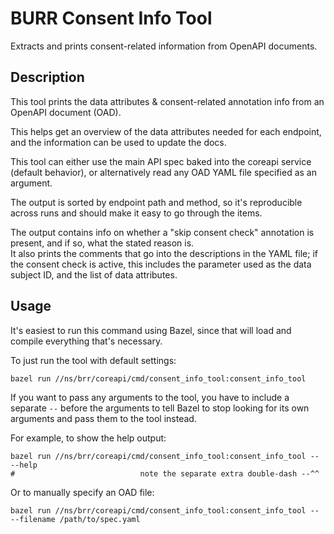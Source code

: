 # BURR Consent Info Tool

Extracts and prints consent-related information from OpenAPI documents.

## Description

This tool prints the data attributes & consent-related annotation info from an 
OpenAPI document (OAD).

This helps get an overview of the data attributes needed for each endpoint, and
the information can be used to update the docs.

This tool can either use the main API spec baked into the coreapi service 
(default behavior), or alternatively read any OAD YAML file specified as an 
argument.

The output is sorted by endpoint path and method, so it's reproducible across 
runs and should make it easy to go through the items.

The output contains info on whether a "skip consent check" annotation is present,
and if so, what the stated reason is.  
It also prints the comments that go into the descriptions in the YAML file; if 
the consent check is active, this includes the parameter used as the data 
subject ID, and the list of data attributes.

## Usage

It's easiest to run this command using Bazel, since that will load and compile
everything that's necessary.

To just run the tool with default settings:

```shell
bazel run //ns/brr/coreapi/cmd/consent_info_tool:consent_info_tool
```

If you want to pass any arguments to the tool, you have to include a separate
`--` before the arguments to tell Bazel to stop looking for its own arguments
and pass them to the tool instead.

For example, to show the help output:

```shell
bazel run //ns/brr/coreapi/cmd/consent_info_tool:consent_info_tool -- --help
#                            note the separate extra double-dash --^^
```

Or to manually specify an OAD file:

```shell
bazel run //ns/brr/coreapi/cmd/consent_info_tool:consent_info_tool -- --filename /path/to/spec.yaml
```
